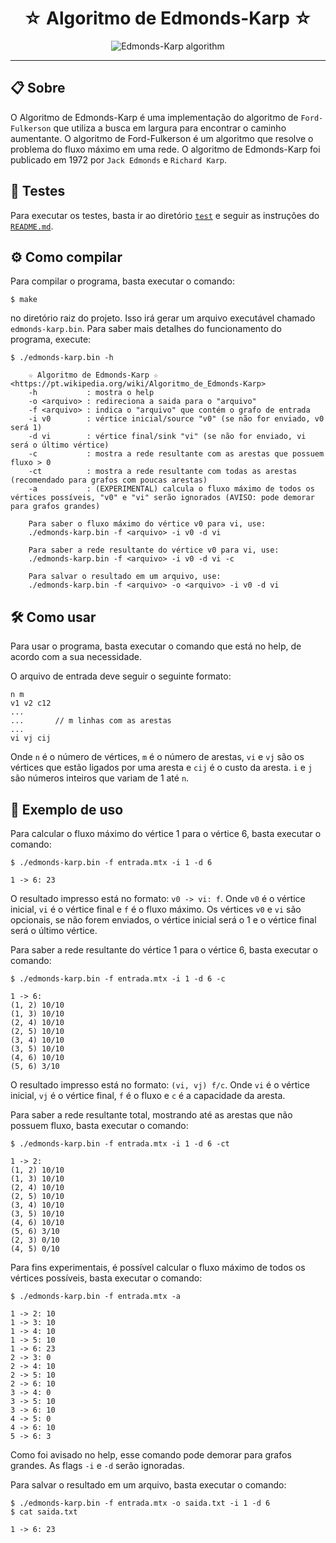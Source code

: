 <div align="center">
<h1>☆ Algoritmo de Edmonds-Karp ☆</h1>
<img src="https://upload.wikimedia.org/wikipedia/commons/9/97/Fluxo_max_ford_fulkerson.gif" alt="Edmonds-Karp algorithm">
</div>

---

## 📋 Sobre

O Algoritmo de Edmonds-Karp é uma implementação do algoritmo de `Ford-Fulkerson` que utiliza a busca em largura para encontrar o caminho aumentante. O algoritmo de Ford-Fulkerson é um algoritmo que resolve o problema do fluxo máximo em uma rede. O algoritmo de Edmonds-Karp foi publicado em 1972 por `Jack Edmonds` e `Richard Karp`.

## 🧪 Testes

Para executar os testes, basta ir ao diretório [`test`](test) e seguir as instruções do [`README.md`](test/README.md).

## ⚙ Como compilar

Para compilar o programa, basta executar o comando:

```
$ make
```

no diretório raiz do projeto. Isso irá gerar um arquivo executável chamado `edmonds-karp.bin`. Para saber mais detalhes do funcionamento do programa, execute:

```
$ ./edmonds-karp.bin -h

    ☆ Algoritmo de Edmonds-Karp ☆ <https://pt.wikipedia.org/wiki/Algoritmo_de_Edmonds-Karp>
    -h           : mostra o help
    -o <arquivo> : redireciona a saida para o "arquivo"
    -f <arquivo> : indica o "arquivo" que contém o grafo de entrada
    -i v0        : vértice inicial/source "v0" (se não for enviado, v0 será 1)
    -d vi        : vértice final/sink "vi" (se não for enviado, vi será o último vértice)
    -c           : mostra a rede resultante com as arestas que possuem fluxo > 0
    -ct          : mostra a rede resultante com todas as arestas (recomendado para grafos com poucas arestas)
    -a           : (EXPERIMENTAL) calcula o fluxo máximo de todos os vértices possíveis, "v0" e "vi" serão ignorados (AVISO: pode demorar para grafos grandes)

    Para saber o fluxo máximo do vértice v0 para vi, use:
    ./edmonds-karp.bin -f <arquivo> -i v0 -d vi

    Para saber a rede resultante do vértice v0 para vi, use:
    ./edmonds-karp.bin -f <arquivo> -i v0 -d vi -c

    Para salvar o resultado em um arquivo, use:
    ./edmonds-karp.bin -f <arquivo> -o <arquivo> -i v0 -d vi
```

## 🛠 Como usar

Para usar o programa, basta executar o comando que está no help, de acordo com a sua necessidade.

O arquivo de entrada deve seguir o seguinte formato:

```
n m
v1 v2 c12
...
...       // m linhas com as arestas
...
vi vj cij
```

Onde `n` é o número de vértices, `m` é o número de arestas, `vi` e `vj` são os vértices que estão ligados por uma aresta e `cij` é o custo da aresta. `i` e `j` são números inteiros que variam de 1 até `n`.

## 📝 Exemplo de uso

Para calcular o fluxo máximo do vértice 1 para o vértice 6, basta executar o comando:

```
$ ./edmonds-karp.bin -f entrada.mtx -i 1 -d 6

1 -> 6: 23
```

O resultado impresso está no formato: `v0 -> vi: f`. Onde `v0` é o vértice inicial, `vi` é o vértice final e `f` é o fluxo máximo.
Os vértices `v0` e `vi` são opcionais, se não forem enviados, o vértice inicial será o 1 e o vértice final será o último vértice.

Para saber a rede resultante do vértice 1 para o vértice 6, basta executar o comando:

```
$ ./edmonds-karp.bin -f entrada.mtx -i 1 -d 6 -c

1 -> 6:
(1, 2) 10/10
(1, 3) 10/10
(2, 4) 10/10
(2, 5) 10/10
(3, 4) 10/10
(3, 5) 10/10
(4, 6) 10/10
(5, 6) 3/10
```

O resultado impresso está no formato: `(vi, vj) f/c`. Onde `vi` é o vértice inicial, `vj` é o vértice final, `f` é o fluxo e `c` é a capacidade da aresta.

Para saber a rede resultante total, mostrando até as arestas que não possuem fluxo, basta executar o comando:

```
$ ./edmonds-karp.bin -f entrada.mtx -i 1 -d 6 -ct

1 -> 2:
(1, 2) 10/10
(1, 3) 10/10
(2, 4) 10/10
(2, 5) 10/10
(3, 4) 10/10
(3, 5) 10/10
(4, 6) 10/10
(5, 6) 3/10
(2, 3) 0/10
(4, 5) 0/10
```

Para fins experimentais, é possível calcular o fluxo máximo de todos os vértices possíveis, basta executar o comando:

```
$ ./edmonds-karp.bin -f entrada.mtx -a

1 -> 2: 10
1 -> 3: 10
1 -> 4: 10
1 -> 5: 10
1 -> 6: 23
2 -> 3: 0
2 -> 4: 10
2 -> 5: 10
2 -> 6: 10
3 -> 4: 0
3 -> 5: 10
3 -> 6: 10
4 -> 5: 0
4 -> 6: 10
5 -> 6: 3
```

Como foi avisado no help, esse comando pode demorar para grafos grandes. As flags `-i` e `-d` serão ignoradas.

Para salvar o resultado em um arquivo, basta executar o comando:

```
$ ./edmonds-karp.bin -f entrada.mtx -o saida.txt -i 1 -d 6
$ cat saida.txt

1 -> 6: 23
```

